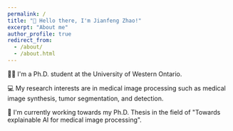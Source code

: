 ```yaml
---
permalink: /
title: "👏 Hello there, I'm Jianfeng Zhao!"
excerpt: "About me"
author_profile: true
redirect_from: 
  - /about/
  - /about.html
---
```


👨‍🎓 I'm a Ph.D. student at the University of Western Ontario.

💻 My research interests are in medical image processing such as medical image synthesis, tumor segmentation, and detection.

📃 I'm currently working towards my Ph.D. Thesis in the field of "Towards explainable AI for medical image processing".
